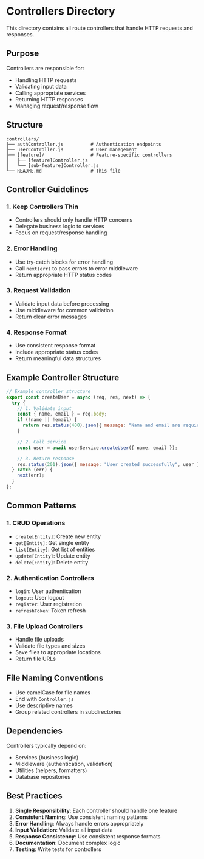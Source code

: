 # Controllers Directory

This directory contains all route controllers that handle HTTP requests and responses.

## Purpose

Controllers are responsible for:
- Handling HTTP requests
- Validating input data
- Calling appropriate services
- Returning HTTP responses
- Managing request/response flow

## Structure

```
controllers/
├── authController.js          # Authentication endpoints
├── userController.js          # User management
├── [feature]/                 # Feature-specific controllers
│   ├── [feature]Controller.js
│   └── [sub-feature]Controller.js
└── README.md                  # This file
```

## Controller Guidelines

### 1. **Keep Controllers Thin**
- Controllers should only handle HTTP concerns
- Delegate business logic to services
- Focus on request/response handling

### 2. **Error Handling**
- Use try-catch blocks for error handling
- Call `next(err)` to pass errors to error middleware
- Return appropriate HTTP status codes

### 3. **Request Validation**
- Validate input data before processing
- Use middleware for common validation
- Return clear error messages

### 4. **Response Format**
- Use consistent response format
- Include appropriate status codes
- Return meaningful data structures

## Example Controller Structure

```javascript
// Example controller structure
export const createUser = async (req, res, next) => {
  try {
    // 1. Validate input
    const { name, email } = req.body;
    if (!name || !email) {
      return res.status(400).json({ message: "Name and email are required" });
    }

    // 2. Call service
    const user = await userService.createUser({ name, email });

    // 3. Return response
    res.status(201).json({ message: "User created successfully", user });
  } catch (err) {
    next(err);
  }
};
```

## Common Patterns

### 1. **CRUD Operations**
- `create[Entity]`: Create new entity
- `get[Entity]`: Get single entity
- `list[Entity]`: Get list of entities
- `update[Entity]`: Update entity
- `delete[Entity]`: Delete entity

### 2. **Authentication Controllers**
- `login`: User authentication
- `logout`: User logout
- `register`: User registration
- `refreshToken`: Token refresh

### 3. **File Upload Controllers**
- Handle file uploads
- Validate file types and sizes
- Save files to appropriate locations
- Return file URLs

## File Naming Conventions

- Use camelCase for file names
- End with `Controller.js`
- Use descriptive names
- Group related controllers in subdirectories

## Dependencies

Controllers typically depend on:
- Services (business logic)
- Middleware (authentication, validation)
- Utilities (helpers, formatters)
- Database repositories

## Best Practices

1. **Single Responsibility**: Each controller should handle one feature
2. **Consistent Naming**: Use consistent naming patterns
3. **Error Handling**: Always handle errors appropriately
4. **Input Validation**: Validate all input data
5. **Response Consistency**: Use consistent response formats
6. **Documentation**: Document complex logic
7. **Testing**: Write tests for controllers
